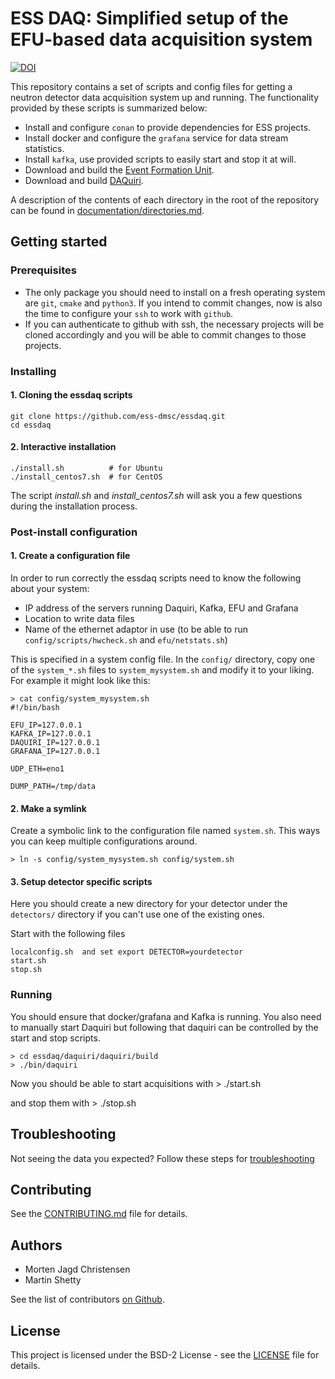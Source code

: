 # ESS DAQ: Simplified setup of the EFU-based data acquisition system

[![DOI](https://zenodo.org/badge/135150324.svg)](https://zenodo.org/badge/latestdoi/135150324)

This repository contains a set of scripts and config files for getting a neutron detector data acquisition system up and running. The functionality provided by these scripts is summarized below:

- Install and configure `conan` to provide dependencies for ESS projects.
- Install docker and configure the `grafana` service for data stream statistics.
- Install `kafka`, use provided scripts to easily start and stop it at will.
- Download and build the [Event Formation Unit](https://github.com/ess-dmsc/event-formation-unit).
- Download and build [DAQuiri](https://github.com/ess-dmsc/daquiri).

A description of the contents of each directory in the root of the repository can be found in [documentation/directories.md](documentation/directories.md).

## Getting started

### Prerequisites

 * The only package you should need to install on a fresh operating system are `git`, `cmake` and `python3`. If you intend to commit changes, now is also the time to configure your `ssh` to work with `github`.
 * If you can authenticate to github with ssh, the necessary projects will be cloned accordingly and you will be able to commit changes to those projects.

### Installing

#### 1. Cloning the essdaq scripts
```
git clone https://github.com/ess-dmsc/essdaq.git
cd essdaq
```

#### 2. Interactive installation
```
./install.sh          # for Ubuntu
./install_centos7.sh  # for CentOS
```

The script *install.sh* and *install_centos7.sh* will ask you a few questions during the installation process.


### Post-install configuration

#### 1. Create a configuration file
In order to run correctly the essdaq scripts need to know the following about your system:

* IP address of the servers running Daquiri, Kafka, EFU and Grafana
* Location to write data files
* Name of the ethernet adaptor in use (to be able to run `config/scripts/hwcheck.sh` and `efu/netstats.sh`)

This is specified in a system config file. In the `config/` directory, copy one of the `system_*.sh` files to `system_mysystem.sh`  and modify it to your liking. For example it might look like this:

    > cat config/system_mysystem.sh
    #!/bin/bash

    EFU_IP=127.0.0.1
    KAFKA_IP=127.0.0.1
    DAQUIRI_IP=127.0.0.1
    GRAFANA_IP=127.0.0.1

    UDP_ETH=eno1

    DUMP_PATH=/tmp/data

#### 2. Make a symlink
Create a symbolic link to the configuration file named `system.sh`. This ways you can
keep multiple configurations around.

    > ln -s config/system_mysystem.sh config/system.sh

#### 3. Setup detector specific scripts
Here you should create a new directory for your detector under the `detectors/` directory
if you can't use one of the existing ones.

Start with the following files

    localconfig.sh  and set export DETECTOR=yourdetector
    start.sh
    stop.sh

### Running

You should ensure that docker/grafana and Kafka is running. You also need to manually start
Daquiri but following that daquiri can be controlled by the start and stop scripts.

    > cd essdaq/daquiri/daquiri/build
    > ./bin/daquiri

Now you should be able to start acquisitions with
    > ./start.sh

and stop them with
    > ./stop.sh

## Troubleshooting

Not seeing the data you expected? Follow these steps for [troubleshooting](documentation/troubleshoot.md)

## Contributing

See the [CONTRIBUTING.md](CONTRIBUTING.md) file for details.

## Authors

* Morten Jagd Christensen
* Martin Shetty

See the list of contributors [on Github](https://github.com/ess-dmsc/essdaq/graphs/contributors).

## License

This project is licensed under the BSD-2 License - see the [LICENSE](LICENSE) file for details.
